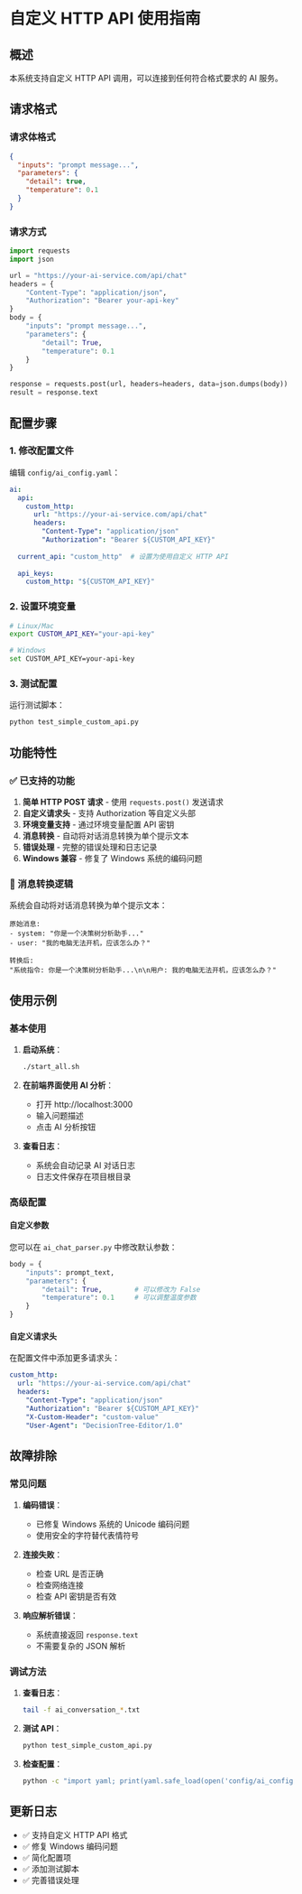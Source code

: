# 自定义 HTTP API 使用指南

## 概述

本系统支持自定义 HTTP API 调用，可以连接到任何符合格式要求的 AI 服务。

## 请求格式

### 请求体格式
```json
{
  "inputs": "prompt message...",
  "parameters": {
    "detail": true,
    "temperature": 0.1
  }
}
```

### 请求方式
```python
import requests
import json

url = "https://your-ai-service.com/api/chat"
headers = {
    "Content-Type": "application/json",
    "Authorization": "Bearer your-api-key"
}
body = {
    "inputs": "prompt message...",
    "parameters": {
        "detail": True,
        "temperature": 0.1
    }
}

response = requests.post(url, headers=headers, data=json.dumps(body))
result = response.text
```

## 配置步骤

### 1. 修改配置文件

编辑 `config/ai_config.yaml`：

```yaml
ai:
  api:
    custom_http:
      url: "https://your-ai-service.com/api/chat"
      headers:
        "Content-Type": "application/json"
        "Authorization": "Bearer ${CUSTOM_API_KEY}"
  
  current_api: "custom_http"  # 设置为使用自定义 HTTP API
  
  api_keys:
    custom_http: "${CUSTOM_API_KEY}"
```

### 2. 设置环境变量

```bash
# Linux/Mac
export CUSTOM_API_KEY="your-api-key"

# Windows
set CUSTOM_API_KEY=your-api-key
```

### 3. 测试配置

运行测试脚本：
```bash
python test_simple_custom_api.py
```

## 功能特性

### ✅ 已支持的功能

1. **简单 HTTP POST 请求** - 使用 `requests.post()` 发送请求
2. **自定义请求头** - 支持 Authorization 等自定义头部
3. **环境变量支持** - 通过环境变量配置 API 密钥
4. **消息转换** - 自动将对话消息转换为单个提示文本
5. **错误处理** - 完整的错误处理和日志记录
6. **Windows 兼容** - 修复了 Windows 系统的编码问题

### 🔧 消息转换逻辑

系统会自动将对话消息转换为单个提示文本：

```
原始消息:
- system: "你是一个决策树分析助手..."
- user: "我的电脑无法开机，应该怎么办？"

转换后:
"系统指令: 你是一个决策树分析助手...\n\n用户: 我的电脑无法开机，应该怎么办？"
```

## 使用示例

### 基本使用

1. **启动系统**：
   ```bash
   ./start_all.sh
   ```

2. **在前端界面使用 AI 分析**：
   - 打开 http://localhost:3000
   - 输入问题描述
   - 点击 AI 分析按钮

3. **查看日志**：
   - 系统会自动记录 AI 对话日志
   - 日志文件保存在项目根目录

### 高级配置

#### 自定义参数

您可以在 `ai_chat_parser.py` 中修改默认参数：

```python
body = {
    "inputs": prompt_text,
    "parameters": {
        "detail": True,        # 可以修改为 False
        "temperature": 0.1     # 可以调整温度参数
    }
}
```

#### 自定义请求头

在配置文件中添加更多请求头：

```yaml
custom_http:
  url: "https://your-ai-service.com/api/chat"
  headers:
    "Content-Type": "application/json"
    "Authorization": "Bearer ${CUSTOM_API_KEY}"
    "X-Custom-Header": "custom-value"
    "User-Agent": "DecisionTree-Editor/1.0"
```

## 故障排除

### 常见问题

1. **编码错误**：
   - 已修复 Windows 系统的 Unicode 编码问题
   - 使用安全的字符替代表情符号

2. **连接失败**：
   - 检查 URL 是否正确
   - 检查网络连接
   - 检查 API 密钥是否有效

3. **响应解析错误**：
   - 系统直接返回 `response.text`
   - 不需要复杂的 JSON 解析

### 调试方法

1. **查看日志**：
   ```bash
   tail -f ai_conversation_*.txt
   ```

2. **测试 API**：
   ```bash
   python test_simple_custom_api.py
   ```

3. **检查配置**：
   ```bash
   python -c "import yaml; print(yaml.safe_load(open('config/ai_config.yaml')))"
   ```

## 更新日志

- ✅ 支持自定义 HTTP API 格式
- ✅ 修复 Windows 编码问题
- ✅ 简化配置项
- ✅ 添加测试脚本
- ✅ 完善错误处理 